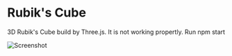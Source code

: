 # Rubik's Cube
3D Rubik's Cube build by Three.js. It is not working propertly.
Run npm start

![Screenshot](https://github.com/DJSHS/stackathon-rubiks-cube/blob/master/public/asset/My-Rubik's-Cube.png)